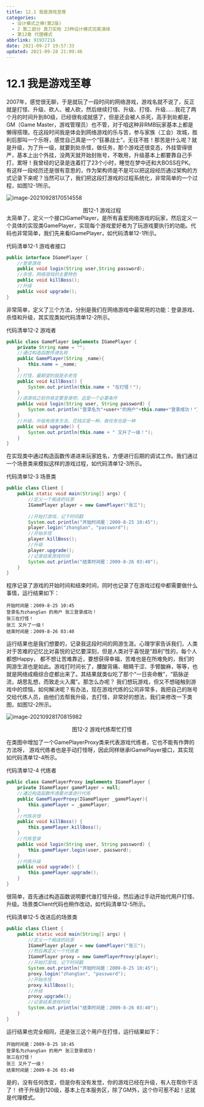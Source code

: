 ```yaml
---
title: 12.1 我是游戏至尊
categories: 
  - 设计模式之禅(第2版)
  - 2 第二部分 真刀实枪 23种设计模式完美演绎
  - 第12章 代理模式
abbrlink: 91937216
date: 2021-09-27 19:57:33
updated: 2021-09-28 21:09:46
---
```

# 12.1 我是游戏至尊
2007年，感觉很无聊，于是就玩了一段时间的网络游戏，游戏名就不说了，反正就是打怪、升级、砍人、被人砍，然后继续打怪、升级、打怪、升级……我花了两个月的时间升到80级，已经很有成就感了，但是还会被人杀死，高手到处都是，GM（Game Master，游戏管理员）也不管，对于咱这种非RMB玩家基本上都是懒得搭理。在这段时间我是体会到网络游戏的乐与苦，参与家族（工会）攻城，胜利后那叫一个乐呀，感觉自己真是一个“狂暴战士”，无往不胜！那苦是什么呢？就是升级，为了升一级，就要到处杀怪，做任务，那个游戏还很变态，外挂管得很严，基本上出个外挂，没两天就开始封账号，不敢用，升级基本上都要靠自己手打，累呀！我曾经的记录是连着打了23个小时，睡觉在梦中还和大BOSS在PK。有这样一段经历还是很有意思的，作为架构师是不是可以把这段经历通过架构的方式记录下来呢？当然可以了，我们把这段打游戏的过程系统化，非常简单的一个过程，如图12-1所示。

![image-20210928170514558](https://gitee.com/XiaoLan223/images/raw/master/Blog/Sum/20210928170514.png)

<center>图12-1 游戏过程</center>
太简单了，定义一个接口IGamePlayer，是所有喜爱网络游戏的玩家，然后定义一个具体的实现类GamePlayer，实现每个游戏爱好者为了玩游戏要执行的功能。代码也非常简单，我们先来看IGamePlayer，如代码清单12-1所示。

代码清单12-1 游戏者接口
```java
public interface IGamePlayer {
    //登录游戏
    public void login(String user,String password);
    //杀怪，网络游戏的主要特色
    public void killBoss();
    //升级
    public void upgrade();
}
```
非常简单，定义了三个方法，分别是我们在网络游戏中最常用的功能：登录游戏、杀怪和升级，其实现类如代码清单12-2所示。

代码清单12-2 游戏者
```java
public class GamePlayer implements IGamePlayer {
    private String name = "";
    //通过构造函数传递名称
    public GamePlayer(String _name){
        this.name = _name;
    }
    //打怪，最期望的就是杀老怪
    public void killBoss() {
        System.out.println(this.name + "在打怪！");
    }
    //进游戏之前你肯定要登录吧，这是一个必要条件
    public void login(String user, String password) {
        System.out.println("登录名为"+user+"的用户"+this.name+"登录成功！");
    }
    //升级，升级有很多方法，花钱买是一种，做任务也是一种
    public void upgrade() {
        System.out.println(this.name + " 又升了一级！");
    }
}
```
在实现类中通过构造函数传递进来玩家姓名，方便进行后期的调试工作。我们通过一个场景类来模拟这样的游戏过程，如代码清单12-3所示。

代码清单12-3 场景类
```java
public class Client {
    public static void main(String[] args) {
        //定义一个痴迷的玩家
        IGamePlayer player = new GamePlayer("张三");
        
        //开始打游戏，记下时间戳
        System.out.println("开始时间是：2009-8-25 10:45");
        player.login("zhangSan", "password");
        //开始杀怪
        player.killBoss();
        //升级
        player.upgrade();
        //记录结束游戏时间
        System.out.println("结束时间是：2009-8-26 03:40");
    }
}
```
程序记录了游戏的开始时间和结束时间，同时也记录了在游戏过程中都需要做什么事情，运行结果如下：
```
开始时间是：2009-8-25 10:45 
登录名为zhangSan 的用户 张三登录成功！ 
张三在打怪！ 
张三 又升了一级！ 
结束时间是：2009-8-26 03:40
```
运行结果也是我们想要的，记录我这段时间的网游生涯。心理学家告诉我们，人类对于苦难的记忆比对喜悦的记忆要深刻，但是人类对于喜悦是“趋利”性的，每个人都想Happy， 都不想让苦难靠近，要想获得幸福，苦难也是在所难免的，我们的网游生涯也是如此。游戏打时间长了，腰酸背痛、眼睛干涩、手臂酸麻，等等，也就是网络成瘾综合症都出来了。其结果就类似吃了那个“一日丧命散”，“筋脉逆流，胡思乱想，而致走火入魔”。那怎么办呢？ 我们想玩游戏，但又不想碰触到游戏中的烦恼，如何解决呢？有办法，现在游戏代练的公司非常多，我把自己的账号交给代练人员，由他们去帮我升级，去打怪，非常好的想法，我们来修改一下类图，如图12-2所示。

![image-20210928170815982](https://gitee.com/XiaoLan223/images/raw/master/Blog/Sum/20210928170816.png)

<center>图12-2 游戏代练帮忙打怪</center>

在类图中增加了一个GamePlayerProxy类来代表游戏代练者，它也不能有作弊的方法呀， 游戏代练者也是手动打怪呀，因此同样继承IGamePlayer接口，其实现如代码清单12-4所示。

代码清单12-4 代练者
```java
public class GamePlayerProxy implements IGamePlayer {
    private IGamePlayer gamePlayer = null;
    //通过构造函数传递要对谁进行代练
    public GamePlayerProxy(IGamePlayer _gamePlayer){
        this.gamePlayer = _gamePlayer;
    }
    //代练杀怪
    public void killBoss() {
        this.gamePlayer.killBoss();
    }
    //代练登录
    public void login(String user, String password) {
        this.gamePlayer.login(user, password);
    }
    //代练升级
    public void upgrade() {
        this.gamePlayer.upgrade();
    }
}
```
很简单，首先通过构造函数说明要代谁打怪升级，然后通过手动开始代用户打怪、升级。场景类Client代码也稍作改动，如代码清单12-5所示。

代码清单12-5 改进后的场景类
```java
public class Client {
    public static void main(String[] args) {
        //定义一个痴迷的玩家
        IGamePlayer player = new GamePlayer("张三");
        //然后再定义一个代练者
        IGamePlayer proxy = new GamePlayerProxy(player);
        //开始打游戏，记下时间戳
        System.out.println("开始时间是：2009-8-25 10:45");
        proxy.login("zhangSan", "password");
        //开始杀怪
        proxy.killBoss();
        //升级
        proxy.upgrade();
        //记录结束游戏时间
        System.out.println("结束时间是：2009-8-26 03:40");
    }
}
```
运行结果也完全相同，还是张三这个用户在打怪，运行结果如下：
```
开始时间是：2009-8-25 10:45 
登录名为zhangSan 的用户 张三登录成功！ 
张三在打怪！ 
张三 又升了一级！ 
结束时间是：2009-8-26 03:40
```
是的，没有任何改变，但是你有没有发觉，你的游戏已经在升级，有人在帮你干活了！ 终于升级到120级，基本上在本服务区，除了GM外，这个你可惹不起！这就是代理模式。
